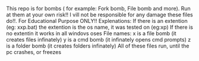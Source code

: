 This repo is for bombs ( for example: Fork bomb, File bomb and more).
Run at them at your own risk!!
I vill not be responsible for any damage these files do!!.
For Educational Purpose ONLY!!
Explenations:
If there is an extention (eg: xxp.bat)
the extention is the os name, it was tested on (eg:xp)
If there is no extentin it works in all windovs oses
File names:
x is a file bomb (it creates files infinately)
y is a cmd bomb (it infinately opens cmd prompts)
z is a folder bomb (it creates folders infinately)
All of these files run, until the pc crashes, or freezes
